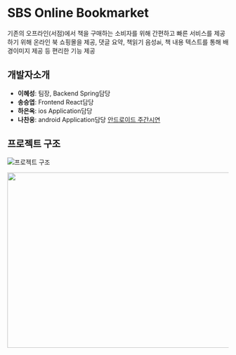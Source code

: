 # SBS Online Bookmarket
기존의 오프라인(서점)에서 책을 구매하는 소비자를 위해 간편하고 빠른 
서비스를 제공하기 위해 온라인 북 쇼핑몰을 제공, 댓글 요약, 책읽기 음성ai, 
책 내용 텍스트를 통해 배경이미지 제공 등 편리한 기능 제공

## 개발자소개
+ **이혜성**: 팀장, Backend Spring담당
+ **송승엽**: Frontend React담당
+ **하은옥**: ios Application담당
+ **나찬웅**: android Application담당 [안드로이드 주간시연](https://www.youtube.com/watch?v=34qbyvwrOPg)

## 프로젝트 구조
![프로젝트 구조](https://github.com/jihohyeseong/SBS/assets/152616772/466c66f3-de53-496d-8fc6-01e3a5b848c4)

<img src="https://github.com/jihohyeseong/SBS/assets/152616772/466c66f3-de53-496d-8fc6-01e3a5b848c4" width="700" height="400"/>

